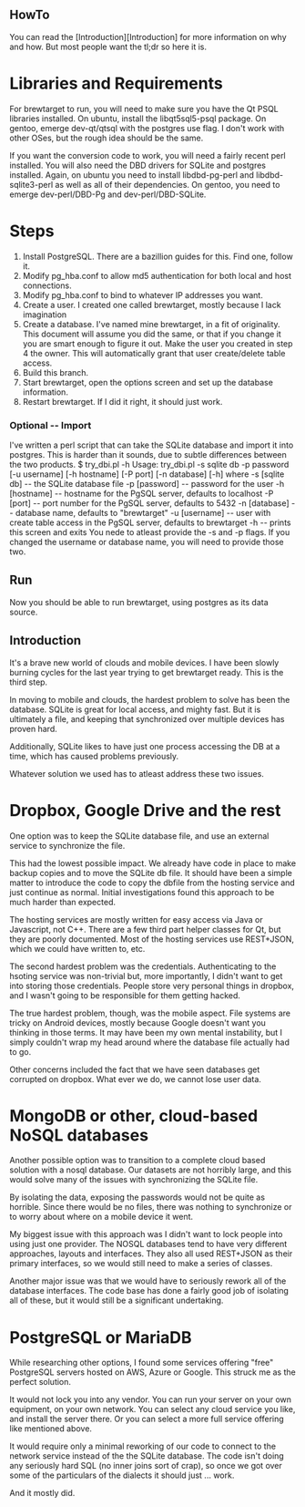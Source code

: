 HowTo
-----
You can read the [Introduction][Introduction] for more information on why and
how. But most people want the tl;dr so here it is.

Libraries and Requirements
==========================
For brewtarget to run, you will need to make sure you have the Qt PSQL
libraries installed. On ubuntu, install the libqt5sql5-psql package. On
gentoo, emerge dev-qt/qtsql with the postgres use flag. I don't work with
other OSes, but the rough idea should be the same.

If you want the conversion code to work, you will need a fairly recent perl
installed. You will also need the DBD drivers for SQLite and postgres
installed. Again, on ubuntu you need to install libdbd-pg-perl and
libdbd-sqlite3-perl as well as all of their dependencies. On gentoo, you need
to emerge dev-perl/DBD-Pg and dev-perl/DBD-SQLite.

Steps
=====

1. Install PostgreSQL. There are a bazillion guides for this. Find one, follow
it. 
2. Modify pg\_hba.conf to allow md5 authentication for both local and host
connections.
3. Modify pg\_hba.conf to bind to whatever IP addresses you want.
4. Create a user. I created one called brewtarget, mostly because I lack
imagination
5. Create a database. I've named mine brewtarget, in a fit of originality.
This document will assume you did the same, or that if you change it you are
smart enough to figure it out. Make the user you created in step 4 the owner.
This will automatically grant that user create/delete table access.
6. Build this branch.
7. Start brewtarget, open the options screen and set up the database
information.
8. Restart brewtarget. If I did it right, it should just work.

### Optional -- Import
I've written a perl script that can take the SQLite database and import it
into postgres. This is harder than it sounds, due to subtle differences
between the two products.
   $ try\_dbi.pl -h
   Usage: try\_dbi.pl -s sqlite db -p password \[-u username\] \[-h hostname\] \[-P port\] \[-n database\] \[-h\]
   where
      -s [sqlite db] -- the SQLite database file
      -p [password]  -- password for the user 
      -h [hostname]  -- hostname for the PgSQL server, defaults to localhost
      -P [port]      -- port number for the PgSQL server, defaults to 5432
      -n [database]  -- database name, defaults to "brewtarget"
      -u [username]  -- user with create table access in the PgSQL server,
                        defaults to brewtarget
      -h             -- prints this screen and exits
You nede to atleast provide the -s and -p flags. If you changed the username
or database name, you will need to provide those two.

## Run
Now you should be able to run brewtarget, using postgres as its data source.

Introduction
-------------
It's a brave new world of clouds and mobile devices. I have been slowly
burning cycles for the last year trying to get brewtarget ready. This is the
third step.

In moving to mobile and clouds, the hardest problem to solve has been the
database. SQLite is great for local access, and mighty fast. But it is
ultimately a file, and keeping that synchronized over multiple devices has
proven hard. 

Additionally, SQLite likes to have just one process accessing the DB at a time, which
has caused problems previously.

Whatever solution we used has to atleast address these two issues.

Dropbox, Google Drive and the rest
==================================
One option was to keep the SQLite database file, and use an external service
to synchronize the file. 

This had the lowest possible impact. We already have code in place to make
backup copies and to move the SQLite db file. It should have been a simple
matter to introduce the code to copy the dbfile from the hosting service and
just continue as normal. Initial investigations found this approach to be
much harder than expected.

The hosting services are mostly written for easy access via Java or
Javascript, not C++. There are a few third part helper classes for Qt, but they are
poorly documented. Most of the hosting services use REST+JSON, which we could
have written to, etc.

The second hardest problem was the credentials. Authenticating to the hsoting
service was non-trivial but, more importantly, I didn't want to get into
storing those credentials. People store very personal things in dropbox, and I
wasn't going to be responsible for them getting hacked.

The true hardest problem, though, was the mobile aspect. File systems are
tricky on Android devices, mostly because Google doesn't want you thinking in
those terms. It may have been my own mental instability, but I simply couldn't
wrap my head around where the database file actually had to go. 

Other concerns included the fact that we have seen databases get corrupted on
dropbox. What ever we do, we cannot lose user data.

MongoDB or other, cloud-based NoSQL databases
==========================================
Another possible option was to transition to a complete cloud based solution
with a nosql database. Our datasets are not horribly large, and this would
solve many of the issues with synchronizing the SQLite file.

By isolating the data, exposing the passwords would not be quite as horrible.
Since there would be no files, there was nothing to synchronize or to worry
about where on a mobile device it went.

My biggest issue with this approach was I didn't want to lock people into
using just one provider. The NOSQL databases tend to have very different
approaches, layouts and interfaces.  They also all used REST+JSON as their
primary interfaces, so we would still need to make a series of classes.

Another major issue was that we would have to seriously rework all of the
database interfaces. The code base has done a fairly good job of isolating all
of these, but it would still be a significant undertaking.

PostgreSQL or MariaDB
======================
While researching other options, I found some services offering "free"
PostgreSQL servers hosted on AWS, Azure or Google. This struck me as the
perfect solution.

It would not lock you into any vendor. You can run your server on your own
equipment, on your own network. You can select any cloud service you like, and
install the server there. Or you can select a more full service offering like
mentioned above.

It would require only a minimal reworking of our code to connect to the
network service instead of the the SQLite database. The code isn't doing any
seriously hard SQL (no inner joins sort of crap), so once we got over some of
the particulars of the dialects it should just ... work.

And it mostly did.






